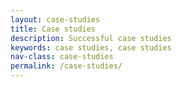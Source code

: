 ```yaml
---
layout: case-studies
title: Case studies
description: Successful case studies
keywords: case studies, case studies
nav-class: case-studies
permalink: /case-studies/
---
```

